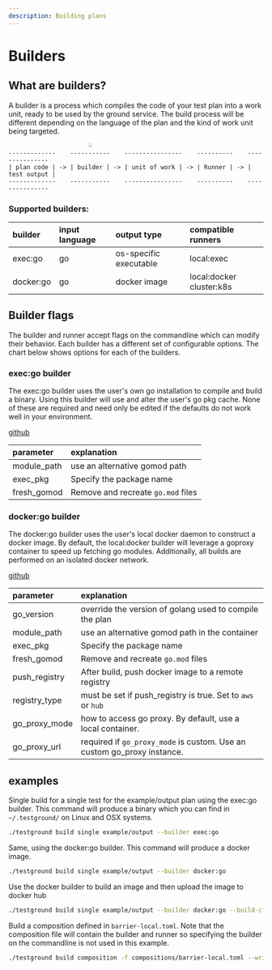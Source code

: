 ```yaml
---
description: Building plans
---
```


# Builders

## What are builders?

A builder is a process which compiles the code of your test plan into a work unit, ready to be used by the ground service. The build process will be different depending on the language of the plan and the kind of work unit being targeted.

```text
                      ☟
-------------    -----------    ----------------    ----------    ---------------
| plan code | -> | builder | -> | unit of work | -> | Runner | -> | test output |
-------------    -----------    ----------------    ----------    ---------------
```

### Supported builders:

| builder | input language | output type | compatible runners |
| :--- | :--- | :--- | :--- |
| exec:go | go | os-specific executable | local:exec |
| docker:go | go | docker image | local:docker cluster:k8s |

## Builder flags

The builder and runner accept flags on the commandline which can modify their behavior. Each builder has a different set of configurable options. The chart below shows options for each of the builders.

### exec:go builder

The exec:go builder uses the user's own go installation to compile and build a binary. Using this builder will use and alter the user's go pkg cache. None of these are required and need only be edited if the defaults do not work well in your environment.

[github](https://github.com/ipfs/testground/blob/master/pkg/build/golang/exec.go#L28)

| parameter | explanation |
| :--- | :--- |
| module\_path | use an alternative gomod path |
| exec\_pkg | Specify the package name |
| fresh\_gomod | Remove and recreate `go.mod` files |

### docker:go builder

The docker:go builder uses the user's local docker daemon to construct a docker image. By default, the local:docker builder will leverage a goproxy container to speed up fetching go modules. Additionally, all builds are performed on an isolated docker network.

[github](https://github.com/ipfs/testground/blob/master/pkg/build/golang/docker.go#L40)

| parameter | explanation |
| :--- | :--- |
| go\_version | override the version of golang used to compile the plan |
| module\_path | use an  alternative gomod path in the container |
| exec\_pkg | Specify the package name |
| fresh\_gomod | Remove and recreate `go.mod` files |
| push\_registry | After build, push docker image to a remote registry |
| registry\_type | must be set if push\_registry is true. Set to `aws` or `hub` |
| go\_proxy\_mode | how to access go proxy. By default, use a local container. |
| go\_proxy\_url | required if `go_proxy_mode` is custom. Use an custom go\_proxy instance. |

## examples

Single build for a single test for the example/output plan using the exec:go builder. This command will produce a binary which you can find in `~/.testground/` on Linux and OSX systems.

```bash
./testground build single example/output --builder exec:go
```

Same, using the docker:go builder. This command will produce a docker image.

```bash
./testground build single example/output --builder docker:go
```

Use the docker builder to build an image and then upload the image to docker hub

```bash
./testground build single example/output --builder docker:go --build-cfg push_registry=true --build-cfg registry_type=hub
```

Build a composition defined in `barrier-local.toml`. Note that the composition file will contain the builder and runner so specifying the builder on the commandline is not used in this example.

```bash
./testground build composition -f compositions/barrier-local.toml --write-artifacts
```

